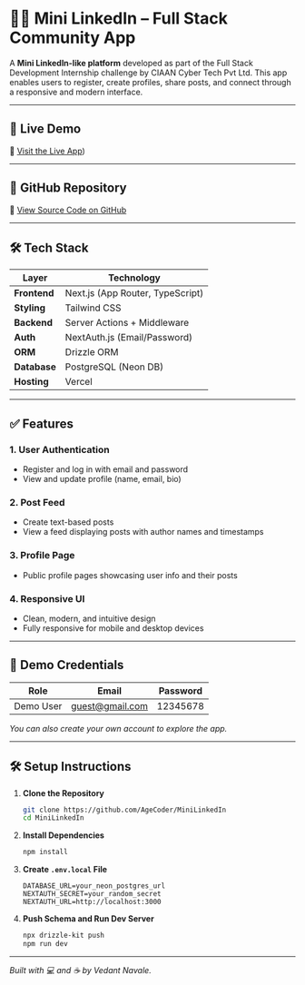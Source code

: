 # 🧑‍💼 Mini LinkedIn – Full Stack Community App

A **Mini LinkedIn-like platform** developed as part of the Full Stack Development Internship challenge by CIAAN Cyber Tech Pvt Ltd. This app enables users to register, create profiles, share posts, and connect through a responsive and modern interface.

---

## 🚀 Live Demo

🔗 [Visit the Live App](https://mini-linked-in-tawny.vercel.app/))

---

## 📂 GitHub Repository

🔗 [View Source Code on GitHub](https://github.com/AgeCoder/MiniLinkedIn)

---

## 🛠 Tech Stack

| Layer        | Technology                    |
|--------------|-------------------------------|
| **Frontend** | Next.js (App Router, TypeScript) |
| **Styling**  | Tailwind CSS                  |
| **Backend**  | Server Actions + Middleware   |
| **Auth**     | NextAuth.js (Email/Password)  |
| **ORM**      | Drizzle ORM                   |
| **Database** | PostgreSQL (Neon DB)          |
| **Hosting**  | Vercel                        |

---

## ✅ Features

### 1. User Authentication
- Register and log in with email and password
- View and update profile (name, email, bio)

### 2. Post Feed
- Create text-based posts
- View a feed displaying posts with author names and timestamps

### 3. Profile Page
- Public profile pages showcasing user info and their posts

### 4. Responsive UI
- Clean, modern, and intuitive design
- Fully responsive for mobile and desktop devices

---

## 🧪 Demo Credentials

| Role       | Email               | Password   |
|------------|---------------------|------------|
| Demo User  | guest@gmail.com    | 12345678   |

*You can also create your own account to explore the app.*

---

## 🛠️ Setup Instructions

1. **Clone the Repository**
   ```bash
   git clone https://github.com/AgeCoder/MiniLinkedIn
   cd MiniLinkedIn
   ```

2. **Install Dependencies**
   ```bash
   npm install
   ```

3. **Create `.env.local` File**
   ```env
   DATABASE_URL=your_neon_postgres_url
   NEXTAUTH_SECRET=your_random_secret
   NEXTAUTH_URL=http://localhost:3000
   ```

4. **Push Schema and Run Dev Server**
   ```bash
   npx drizzle-kit push
   npm run dev
   ```

---



*Built with 💻 and ☕ by Vedant Navale.*
